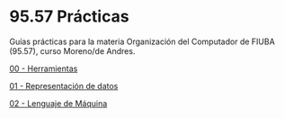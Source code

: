 # 95.57 Prácticas

Guías prácticas para la materia Organización del Computador de FIUBA (95.57),
curso Moreno/de Andres.

[00 - Herramientas](00-herramientas/README.md)

[01 - Representación de datos](01-representacion_de_datos/README.md)

[02 - Lenguaje de Máquina](02-lenguaje_de_maquina/README.md)

